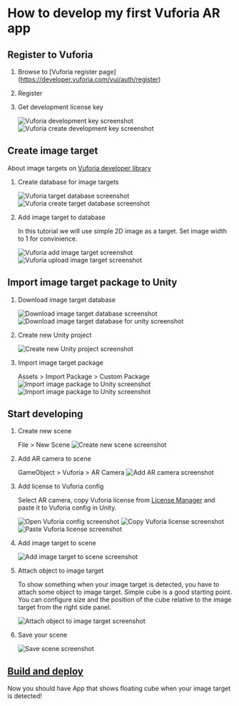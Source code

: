 # How to develop my first Vuforia AR app

## Register to Vuforia

1. Browse to [Vuforia register page]
(https://developer.vuforia.com/vui/auth/register)
2. Register
3. Get development license key

    ![Vuforia development key screenshot](screenshots/1_dev-license-key.png)
    ![Vuforia create development key screenshot](screenshots/2_create-dev-license-key.png)

## Create image target

About image targets on [Vuforia developer library](https://library.vuforia.com/articles/Training/Image-Target-Guide)

1. Create database for image targets

    ![Vuforia target database screenshot](screenshots/3_target-database.png)
    ![Vuforia create target database screenshot](screenshots/4_create-database.png)

2. Add image target to database

    In this tutorial we will use simple 2D image as a target. Set image width to 1 for convinience.

    ![Vuforia add image target screenshot](screenshots/5_add-target.png)
    ![Vuforia upload image target screenshot](screenshots/6_upload-target.png)

## Import image target package to Unity

1. Download image target database

    ![Download image target database screenshot](screenshots/7_download-database.png)
    ![Download image target database for unity screenshot](screenshots/8_download-database-unity.png)

2. Create new Unity project

    ![Create new Unity project screenshot](screenshots/9_create-unity-project.png)

3. Import image target package

    Assets > Import Package > Custom Package
    ![Import image package to Unity screenshot](screenshots/10_import-package.png)
    ![Import image package to Unity screenshot](screenshots/11_import-package-2.png)

## Start developing

1. Create new scene

    File > New Scene
    ![Create new scene screenshot](screenshots/12_create-new-scene.png)

2. Add AR camera to scene

    GameObject > Vuforia > AR Camera
    ![Add AR camera screenshot](screenshots/13_add-ar-camera.png)

3. Add license to Vuforia config

    Select AR camera, copy Vuforia license from [License Manager](https://developer.vuforia.com/targetmanager/licenseManager) and paste it to Vuforia config in Unity.

    ![Open Vuforia config screenshot](screenshots/14_open-vuforia-config.png)
    ![Copy Vuforia license screenshot](screenshots/15_copy-license.png)
    ![Paste Vuforia license screenshot](screenshots/16_add-license.png)

4. Add image target to scene

    ![Add image target to scene screenshot](screenshots/17_add-image-target.png)

5. Attach object to image target

    To show something when your image target is detected, you have to attach some object to image target. Simple cube is a good starting point. You can configure size and the position of the cube relative to the image target from the right side panel.

    ![Attach object to image target screenshot](screenshots/18_add-cube.png)

6. Save your scene

    ![Save scene screenshot](screenshots/19_save-scene.png)

## [Build and deploy](../build/build.md)

Now you should have App that shows floating cube when your image target is detected!
